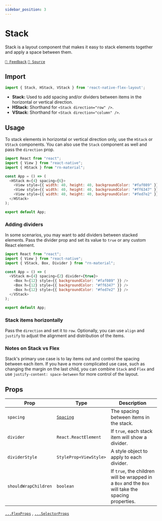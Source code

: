 ```yaml
---
sidebar_position: 3
---
```


# Stack

Stack is a layout component that makes it easy to stack elements together and apply a space between them.

[`💬 Feedback`](https://github.com/yamankatby/react-native-flex-layout/labels/stack)
[`🌱 Source`](https://github.com/yamankatby/react-native-flex-layout/blob/main/src/Stack.tsx)

## Import

```js
import { Stack, HStack, VStack } from 'react-native-flex-layout';
```

- **Stack:** Used to add spacing and/or dividers between items in the horizontal or vertical direction.
- **HStack:** Shorthand for `<Stack direction="row" />`.
- **VStack:** Shorthand for `<Stack direction="column" />`.

## Usage

To stack elements in horizontal or vertical direction only, use the `HStack` or `VStack` components. You can also use
the `Stack` component as well and pass the `direction` prop.

```js with-preview
import React from "react";
import { View } from "react-native";
import { HStack } from "rn-material";

const App = () => (
  <HStack m={4} spacing={6}>
    <View style={{ width: 40, height: 40, backgroundColor: "#faf089" }} />
    <View style={{ width: 40, height: 40, backgroundColor: "#ff6347" }} />
    <View style={{ width: 40, height: 40, backgroundColor: "#fed7e2" }} />
  </HStack>
);

export default App;
```

### Adding dividers

In some scenarios, you may want to add dividers between stacked elements. Pass the divider prop and set its value
to `true` or any custom React element.

```js with-preview
import React from "react";
import { View } from "react-native";
import { VStack, Box, Divider } from "rn-material";

const App = () => (
  <VStack m={4} spacing={2} divider={true}>
    <Box h={12} style={{ backgroundColor: "#faf089" }} />
    <Box h={12} style={{ backgroundColor: "#ff6347" }} />
    <Box h={12} style={{ backgroundColor: "#fed7e2" }} />
  </VStack>
);

export default App;
```

### Stack items horizontally

Pass the `direction` and set it to `row`. Optionally, you can use `align` and `justify` to adjust the alignment and
distribution of the items.

### Notes on Stack vs Flex

Stack's primary use case is to lay items out and control the spacing between each item. If you have a more complicated
use case, such as changing the margin on the last child, you can combine `Stack` and `Flex` and
use `justify-content: space-between` for more control of the layout.

## Props

| Prop                 | Type                                                                | Description                                                                                        |
|----------------------|---------------------------------------------------------------------|----------------------------------------------------------------------------------------------------|
| `spacing`            | [`Spacing`](https://react-native-flex-layout.js.org/guides/spacing) | The spacing between items in the stack.                                                            |
| `divider`            | `React.ReactElement`                                                | If `true`, each stack item will show a divider.                                                    |
| `dividerStyle`       | `StyleProp<ViewStyle>`                                              | A style object to apply to each divider.                                                           |
| `shouldWrapChildren` | `boolean`                                                           | If `true`, the children will be wrapped in a `Box` and the `Box` will take the spacing properties. |

[`...FlexProps`](/docs/layout/flex#props) , [`...SelectorProps`](/docs/layout/selector#props)

